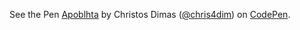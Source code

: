 
<p data-height="265" data-theme-id="0" data-slug-hash="VVJeMY" data-default-tab="js,result" data-user="chris4dim" data-pen-title="Apoblhta" class="codepen">See the Pen <a href="https://codepen.io/chris4dim/pen/VVJeMY/">Apoblhta</a> by Christos Dimas (<a href="https://codepen.io/chris4dim">@chris4dim</a>) on <a href="https://codepen.io">CodePen</a>.</p>
<script async src="https://static.codepen.io/assets/embed/ei.js"></script>


